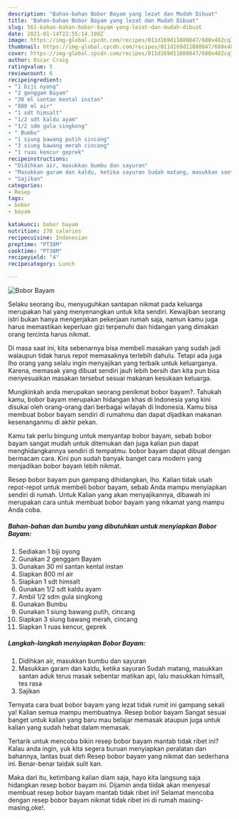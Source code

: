 ```yaml
---
description: "Bahan-bahan Bobor Bayam yang lezat dan Mudah Dibuat"
title: "Bahan-bahan Bobor Bayam yang lezat dan Mudah Dibuat"
slug: 561-bahan-bahan-bobor-bayam-yang-lezat-dan-mudah-dibuat
date: 2021-01-14T22:55:14.108Z
image: https://img-global.cpcdn.com/recipes/011d169d11880847/680x482cq70/bobor-bayam-foto-resep-utama.jpg
thumbnail: https://img-global.cpcdn.com/recipes/011d169d11880847/680x482cq70/bobor-bayam-foto-resep-utama.jpg
cover: https://img-global.cpcdn.com/recipes/011d169d11880847/680x482cq70/bobor-bayam-foto-resep-utama.jpg
author: Oscar Craig
ratingvalue: 5
reviewcount: 6
recipeingredient:
- "1 biji oyong"
- "2 genggam Bayam"
- "30 ml santan kental instan"
- "800 ml air"
- "1 sdt himsalt"
- "1/2 sdt kaldu ayam"
- "1/2 sdm gula singkong"
- " Bumbu"
- "1 siung bawang putih cincang"
- "3 siung bawang merah cincang"
- "1 ruas kencur geprek"
recipeinstructions:
- "Didihkan air, masukkan bumbu dan sayuran"
- "Masukkan garam dan kaldu, ketika sayuran Sudah matang, masukkan santan aduk terus masak sebentar matikan api, lalu masukkan himsalt, tes rasa"
- "Sajikan"
categories:
- Resep
tags:
- bobor
- bayam

katakunci: bobor bayam 
nutrition: 270 calories
recipecuisine: Indonesian
preptime: "PT38M"
cooktime: "PT38M"
recipeyield: "4"
recipecategory: Lunch

---
```



![Bobor Bayam](https://img-global.cpcdn.com/recipes/011d169d11880847/680x482cq70/bobor-bayam-foto-resep-utama.jpg)

Selaku seorang ibu, menyuguhkan santapan nikmat pada keluarga merupakan hal yang menyenangkan untuk kita sendiri. Kewajiban seorang istri bukan hanya mengerjakan pekerjaan rumah saja, namun kamu juga harus memastikan keperluan gizi terpenuhi dan hidangan yang dimakan orang tercinta harus nikmat.

Di masa  saat ini, kita sebenarnya bisa membeli masakan yang sudah jadi walaupun tidak harus repot memasaknya terlebih dahulu. Tetapi ada juga lho orang yang selalu ingin menyajikan yang terbaik untuk keluarganya. Karena, memasak yang dibuat sendiri jauh lebih bersih dan kita pun bisa menyesuaikan masakan tersebut sesuai makanan kesukaan keluarga. 



Mungkinkah anda merupakan seorang penikmat bobor bayam?. Tahukah kamu, bobor bayam merupakan hidangan khas di Indonesia yang kini disukai oleh orang-orang dari berbagai wilayah di Indonesia. Kamu bisa membuat bobor bayam sendiri di rumahmu dan dapat dijadikan makanan kesenanganmu di akhir pekan.

Kamu tak perlu bingung untuk menyantap bobor bayam, sebab bobor bayam sangat mudah untuk ditemukan dan juga kalian pun dapat menghidangkannya sendiri di tempatmu. bobor bayam dapat dibuat dengan bermacam cara. Kini pun sudah banyak banget cara modern yang menjadikan bobor bayam lebih nikmat.

Resep bobor bayam pun gampang dihidangkan, lho. Kalian tidak usah repot-repot untuk membeli bobor bayam, sebab Anda mampu menyiapkan sendiri di rumah. Untuk Kalian yang akan menyajikannya, dibawah ini merupakan cara untuk membuat bobor bayam yang nikamat yang mampu Anda coba.

<!--inarticleads1-->

##### Bahan-bahan dan bumbu yang dibutuhkan untuk menyiapkan Bobor Bayam:

1. Sediakan 1 biji oyong
1. Gunakan 2 genggam Bayam
1. Gunakan 30 ml santan kental instan
1. Siapkan 800 ml air
1. Siapkan 1 sdt himsalt
1. Gunakan 1/2 sdt kaldu ayam
1. Ambil 1/2 sdm gula singkong
1. Gunakan  Bumbu
1. Gunakan 1 siung bawang putih, cincang
1. Siapkan 3 siung bawang merah, cincang
1. Siapkan 1 ruas kencur, geprek




<!--inarticleads2-->

##### Langkah-langkah menyiapkan Bobor Bayam:

1. Didihkan air, masukkan bumbu dan sayuran
1. Masukkan garam dan kaldu, ketika sayuran Sudah matang, masukkan santan aduk terus masak sebentar matikan api, lalu masukkan himsalt, tes rasa
1. Sajikan




Ternyata cara buat bobor bayam yang lezat tidak rumit ini gampang sekali ya! Kalian semua mampu membuatnya. Resep bobor bayam Sangat sesuai banget untuk kalian yang baru mau belajar memasak ataupun juga untuk kalian yang sudah hebat dalam memasak.

Tertarik untuk mencoba bikin resep bobor bayam mantab tidak ribet ini? Kalau anda ingin, yuk kita segera buruan menyiapkan peralatan dan bahannya, lantas buat deh Resep bobor bayam yang nikmat dan sederhana ini. Benar-benar taidak sulit kan. 

Maka dari itu, ketimbang kalian diam saja, hayo kita langsung saja hidangkan resep bobor bayam ini. Dijamin anda tiidak akan menyesal membuat resep bobor bayam mantab tidak ribet ini! Selamat mencoba dengan resep bobor bayam nikmat tidak ribet ini di rumah masing-masing,oke!.

